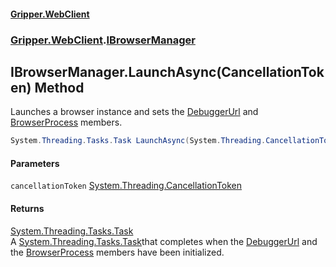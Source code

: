 #### [Gripper.WebClient](index 'index')
### [Gripper.WebClient](Gripper_WebClient 'Gripper.WebClient').[IBrowserManager](Gripper_WebClient_IBrowserManager 'Gripper.WebClient.IBrowserManager')
## IBrowserManager.LaunchAsync(CancellationToken) Method
Launches a browser instance and sets the [DebuggerUrl](Gripper_WebClient_IBrowserManager_DebuggerUrl 'Gripper.WebClient.IBrowserManager.DebuggerUrl') and [BrowserProcess](Gripper_WebClient_IBrowserManager_BrowserProcess 'Gripper.WebClient.IBrowserManager.BrowserProcess') members.  
```csharp
System.Threading.Tasks.Task LaunchAsync(System.Threading.CancellationToken cancellationToken);
```
#### Parameters
<a name='Gripper_WebClient_IBrowserManager_LaunchAsync(System_Threading_CancellationToken)_cancellationToken'></a>
`cancellationToken` [System.Threading.CancellationToken](https://docs.microsoft.com/en-us/dotnet/api/System.Threading.CancellationToken 'System.Threading.CancellationToken')  
  
#### Returns
[System.Threading.Tasks.Task](https://docs.microsoft.com/en-us/dotnet/api/System.Threading.Tasks.Task 'System.Threading.Tasks.Task')  
A [System.Threading.Tasks.Task](https://docs.microsoft.com/en-us/dotnet/api/System.Threading.Tasks.Task 'System.Threading.Tasks.Task')that completes when the [DebuggerUrl](Gripper_WebClient_IBrowserManager_DebuggerUrl 'Gripper.WebClient.IBrowserManager.DebuggerUrl') and the [BrowserProcess](Gripper_WebClient_IBrowserManager_BrowserProcess 'Gripper.WebClient.IBrowserManager.BrowserProcess') members have been initialized.

